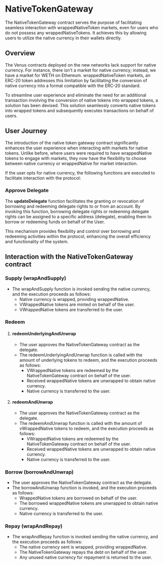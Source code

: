 # NativeTokenGateway

The NativeTokenGateway contract serves the purpose of facilitating seamless interaction with wrappedNativeToken markets, even for users who do not possess any wrappedNativeTokens. It achieves this by allowing users to utilize the native currency in their wallets directly.

## Overview
The Venus contracts deployed on the new networks lack support for native currency. For instance, there isn't a market for native currency; instead, we have a market for WETH on Ethereum. wrappedNativeToken markets, an ERC-20 token addresses this limitation by facilitating the conversion of native currency into a format compatible with the ERC-20 standard.

To streamline user experience and eliminate the need for an additional transaction involving the conversion of native tokens into wrapped tokens, a solution has been devised. This solution seamlessly converts native tokens into wrapped tokens and subsequently executes transactions on behalf of users.

## User Journey
The introduction of the native token gateway contract significantly enhances the user experience when interacting with markets for native tokens. Unlike before, where users were required to have wrappedNative tokens to engage with markets, they now have the flexibility to choose between native currency or wrappedNative for market interaction.

If the user opts for native currency, the following functions are executed to facilitate interaction with the protocol:

### Approve Delegate

The **updateDelegate** function facilitates the granting or revocation of borrowing and redeeming delegate rights to or from an account. By invoking this function, borrowing delegate rights or redeeming delegate rights can be assigned to a specific address (delegate), enabling them to borrow or redeeming funds on behalf of the User.

This mechanism provides flexibility and control over borrowing and redeeming activities within the protocol, enhancing the overall efficiency and functionality of the system.

## Interaction with the NativeTokenGateway contract

### Supply (**wrapAndSupply**)
- The wrapAndSupply function is invoked sending the native currency, and the execution proceeds as follows:
    - Native currency is wrapped, providing wrappedNative.
    - VWrappedNative tokens are minted on behalf of the user.
    - VWrappedNative tokens are transferred to the user.

### Redeem 
1. #### redeemUnderlyingAndUnwrap
   - The user approves the NativeTokenGateway contract as the delegate.
   - The redeemUnderlyingAndUnwrap function is called with the amount of underlying tokens to redeem, and the execution proceeds as follows:
     - VWrappedNative tokens are redeemed by the NativeTokenGateway contract on behalf of the user.
     - Received wrappedNative tokens are unwrapped to obtain native currency.
     - Native currency is transferred to the user.

 2. #### redeemAndUnwrap
    - The user approves the NativeTokenGateway contract as the delegate.
    - The redeemAndUnwrap function is called with the amount of vWrappedNative tokens to redeem, and the execution proceeds as follows:
      - VWrappedNative tokens are redeemed by the NativeTokenGateway contract on behalf of the user.
      - Received wrappedNative tokens are unwrapped to obtain native currency.
      - Native currency is transferred to the user.

### Borrow (**borrowAndUnwrap**)
- The user approves the NativeTokenGateway contract as the delegate.
- The borrowAndUnwrap function is invoked, and the execution proceeds as follows:
  - WrappedNative tokens are borrowed on behalf of the user.
  - The borrowed wrappedNative tokens are unwrapped to obtain native currency.
  - Native currency is transferred to the user.

### Repay (**wrapAndRepay**)
- The wrapAndRepay function is invoked sending the native currency, and the execution proceeds as follows:
    - The native currency sent is wrapped, providing wrappedNative.
    - The NativeTokenGateway repays the debt on behalf of the user.
    - Any unused native currency for repayment is returned to the user.
